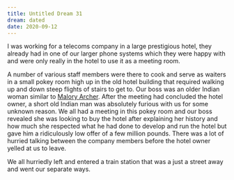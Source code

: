 ```yaml
---
title: Untitled Dream 31
dream: dated
date: 2020-09-12
---
```


I was working for a telecoms company in a large prestigious hotel, they already had in one of our larger phone systems which they were happy with and were only really in the hotel to use it as a meeting room.

A number of various staff members were there to cook and serve as waiters in a small pokey room high up in the old hotel building that required walking up and down steep flights of stairs to get to. Our boss was an older Indian woman similar to [Malory Archer](https://en.wikipedia.org/wiki/List_of_Archer_characters#Malory_Archer). After the meeting had concluded the hotel owner, a short old Indian man was absolutely furious with us for some unknown reason. We all had a meeting in this pokey room and our boss revealed she was looking to buy the hotel after explaining her history and how much she respected what he had done to develop and run the hotel but gave him a ridiculously low offer of a few million pounds. There was a lot of hurried talking between the company members before the hotel owner yelled at us to leave.

We all hurriedly left and entered a train station that was a just a street away and went our separate ways.